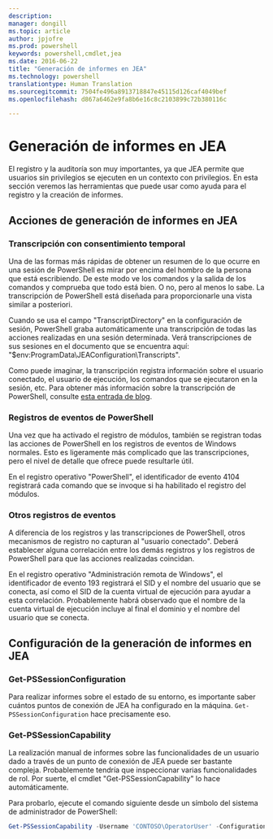 ```yaml
---
description: 
manager: dongill
ms.topic: article
author: jpjofre
ms.prod: powershell
keywords: powershell,cmdlet,jea
ms.date: 2016-06-22
title: "Generación de informes en JEA"
ms.technology: powershell
translationtype: Human Translation
ms.sourcegitcommit: 7504fe496a8913718847e45115d126caf4049bef
ms.openlocfilehash: d867a6462e9fa8b6e16c8c2103899c72b380116c

---
```


# Generación de informes en JEA
El registro y la auditoría son muy importantes, ya que JEA permite que usuarios sin privilegios se ejecuten en un contexto con privilegios.
En esta sección veremos las herramientas que puede usar como ayuda para el registro y la creación de informes.

## Acciones de generación de informes en JEA
### Transcripción con consentimiento temporal
Una de las formas más rápidas de obtener un resumen de lo que ocurre en una sesión de PowerShell es mirar por encima del hombro de la persona que está escribiendo.
De este modo ve los comandos y la salida de los comandos y comprueba que todo está bien.
O no, pero al menos lo sabe.
La transcripción de PowerShell está diseñada para proporcionarle una vista similar a posteriori.

Cuando se usa el campo "TranscriptDirectory" en la configuración de sesión, PowerShell graba automáticamente una transcripción de todas las acciones realizadas en una sesión determinada.
Verá transcripciones de sus sesiones en el documento que se encuentra aquí: "$env:ProgramData\JEAConfiguration\Transcripts".

Como puede imaginar, la transcripción registra información sobre el usuario conectado, el usuario de ejecución, los comandos que se ejecutaron en la sesión, etc.
Para obtener más información sobre la transcripción de PowerShell, consulte [esta entrada de blog](http://blogs.msdn.com/b/powershell/archive/2015/06/09/powershell-the-blue-team.aspx).

### Registros de eventos de PowerShell
Una vez que ha activado el registro de módulos, también se registran todas las acciones de PowerShell en los registros de eventos de Windows normales.
Esto es ligeramente más complicado que las transcripciones, pero el nivel de detalle que ofrece puede resultarle útil.

En el registro operativo "PowerShell", el identificador de evento 4104 registrará cada comando que se invoque si ha habilitado el registro del módulos.

### Otros registros de eventos
A diferencia de los registros y las transcripciones de PowerShell, otros mecanismos de registro no capturan al "usuario conectado".
Deberá establecer alguna correlación entre los demás registros y los registros de PowerShell para que las acciones realizadas coincidan.

En el registro operativo "Administración remota de Windows", el identificador de evento 193 registrará el SID y el nombre del usuario que se conecta, así como el SID de la cuenta virtual de ejecución para ayudar a esta correlación.
Probablemente habrá observado que el nombre de la cuenta virtual de ejecución incluye al final el dominio y el nombre del usuario que se conecta.

## Configuración de la generación de informes en JEA
### Get-PSSessionConfiguration
Para realizar informes sobre el estado de su entorno, es importante saber cuántos puntos de conexión de JEA ha configurado en la máquina.
`Get-PSSessionConfiguration` hace precisamente eso.

### Get-PSSessionCapability
La realización manual de informes sobre las funcionalidades de un usuario dado a través de un punto de conexión de JEA puede ser bastante compleja.
Probablemente tendría que inspeccionar varias funcionalidades de rol.
Por suerte, el cmdlet "Get-PSSessionCapability" lo hace automáticamente.

Para probarlo, ejecute el comando siguiente desde un símbolo del sistema de administrador de PowerShell:
```PowerShell
Get-PSSessionCapability -Username 'CONTOSO\OperatorUser' -ConfigurationName JEADemo
```




<!--HONumber=Jul16_HO1-->


